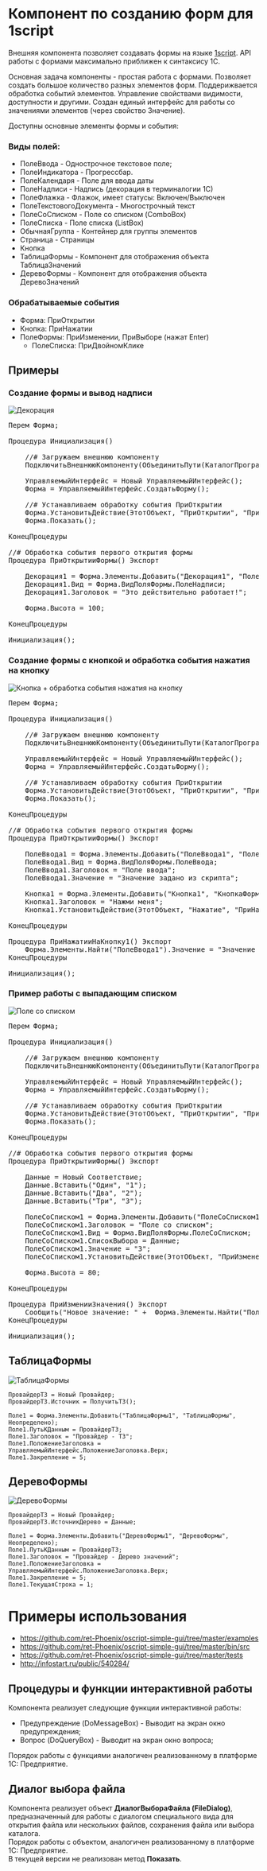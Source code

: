 # Компонент по созданию форм для 1script

Внешняя компонента позволяет создавать формы на языке [1script](http://oscript.io/). API работы с формами максимально приближен к синтаксису 1С.

Основная задача компоненты - простая работа с формами. Позволяет создать большое количество разных элементов форм. Поддерижвается обработка событий элементов. Управление свойствами видимости, доступности и другими. Создан единый интерфейс для работы со значениями элементов (через свойство Значение).

Доступны основные элементы формы и события:

### Виды полей:

- ПолеВвода - Однострочное текстовое поле;
- ПолеИндикатора - Прогрессбар.
- ПолеКалендаря - Поле для ввода даты
- ПолеНадписи - Надпись (декорация в терминалогии 1С)
- ПолеФлажка - Флажок, имеет статусы: Включен/Выключен
- ПолеТекстовогоДокумента - Многострочный текст
- ПолеСоСписком - Поле со списком (ComboBox)
- ПолеСписка - Поле списка (ListBox)
- ОбычнаяГруппа - Контейнер для группы элементов
- Страница -  Страницы
- Кнопка
- ТаблицаФормы - Компонент для отображения объекта ТаблицаЗначений
- ДеревоФормы - Компонент для отображения объекта ДеревоЗначений


### Обрабатываемые события

- Форма: ПриОткрытии
- Кнопка: ПриНажатии
- ПолеФормы: ПриИзменении, ПриВыборе (нажат Enter)
  - ПолеСписка: ПриДвойномКлике

## Примеры

### Создание формы и вывод надписи

<img src="https://raw.githubusercontent.com/ret-Phoenix/oscript-simple-gui/master/docs/example-decoration.png" alt="Декорация">

<pre>
Перем Форма;

Процедура Инициализация()

    //# Загружаем внешнюю компоненту
    ПодключитьВнешнююКомпоненту(ОбъединитьПути(КаталогПрограммы(), "oscript-simple-gui.dll"));

    УправляемыйИнтерфейс = Новый УправляемыйИнтерфейс();
    Форма = УправляемыйИнтерфейс.СоздатьФорму();

    //# Устанавливаем обработку события ПриОткрытии
    Форма.УстановитьДействие(ЭтотОбъект, "ПриОткрытии", "ПриОткрытииФормы");
    Форма.Показать();

КонецПроцедуры

//# Обработка события первого открытия формы
Процедура ПриОткрытииФормы() Экспорт
    
    Декорация1 = Форма.Элементы.Добавить("Декорация1", "ПолеФормы", Неопределено);
    Декорация1.Вид = Форма.ВидПоляФормы.ПолеНадписи;
    Декорация1.Заголовок = "Это действительно работает!";
    
    Форма.Высота = 100;

КонецПроцедуры

Инициализация();
</pre>

### Создание формы с кнопкой и обработка события нажатия на кнопку

<img src="https://raw.githubusercontent.com/ret-Phoenix/oscript-simple-gui/master/docs/example-button-n-edit.gif" alt="Кнопка + обработка события нажатия на кнопку">

<pre>
Перем Форма;

Процедура Инициализация()

    //# Загружаем внешнюю компоненту
    ПодключитьВнешнююКомпоненту(ОбъединитьПути(КаталогПрограммы(), "oscript-simple-gui.dll"));

    УправляемыйИнтерфейс = Новый УправляемыйИнтерфейс();
    Форма = УправляемыйИнтерфейс.СоздатьФорму();

    //# Устанавливаем обработку события ПриОткрытии
    Форма.УстановитьДействие(ЭтотОбъект, "ПриОткрытии", "ПриОткрытииФормы");
    Форма.Показать();

КонецПроцедуры

//# Обработка события первого открытия формы
Процедура ПриОткрытииФормы() Экспорт
    
    ПолеВвода1 = Форма.Элементы.Добавить("ПолеВвода1", "ПолеФормы", Неопределено);
    ПолеВвода1.Вид = Форма.ВидПоляФормы.ПолеВвода;
    ПолеВвода1.Заголовок = "Поле ввода";
    ПолеВвода1.Значение = "Значение задано из скрипта";

    Кнопка1 = Форма.Элементы.Добавить("Кнопка1", "КнопкаФормы", Неопределено);
    Кнопка1.Заголовок = "Нажми меня";
    Кнопка1.УстановитьДействие(ЭтотОбъект, "Нажатие", "ПриНажатииНаКнопку1");

КонецПроцедуры

Процедура ПриНажатииНаКнопку1() Экспорт
    Форма.Элементы.Найти("ПолеВвода1").Значение = "Значение после нажатия на кнопку";
КонецПроцедуры

Инициализация();
</pre>

### Пример работы с выпадающим списком

<img src="https://raw.githubusercontent.com/ret-Phoenix/oscript-simple-gui/master/docs/example-combobox-change-event.png" alt="Поле со списком">

<pre>
Перем Форма;

Процедура Инициализация()

    //# Загружаем внешнюю компоненту
    ПодключитьВнешнююКомпоненту(ОбъединитьПути(КаталогПрограммы(), "oscript-simple-gui.dll"));

    УправляемыйИнтерфейс = Новый УправляемыйИнтерфейс();
    Форма = УправляемыйИнтерфейс.СоздатьФорму();

    //# Устанавливаем обработку события ПриОткрытии
    Форма.УстановитьДействие(ЭтотОбъект, "ПриОткрытии", "ПриОткрытииФормы");
    Форма.Показать();

КонецПроцедуры

//# Обработка события первого открытия формы
Процедура ПриОткрытииФормы() Экспорт
    
    Данные = Новый Соответствие;
    Данные.Вставить("Один", "1");
    Данные.Вставить("Два", "2");
    Данные.Вставить("Три", "3");

    ПолеСоСписком1 = Форма.Элементы.Добавить("ПолеСоСписком1", "ПолеФормы", Неопределено);
    ПолеСоСписком1.Заголовок = "Поле со списком";
    ПолеСоСписком1.Вид = Форма.ВидПоляФормы.ПолеСоСписком;
    ПолеСоСписком1.СписокВыбора = Данные;
    ПолеСоСписком1.Значение = "3";
    ПолеСоСписком1.УстановитьДействие(ЭтотОбъект, "ПриИзменении", "ПриИзменииЗначения");

    Форма.Высота = 80;

КонецПроцедуры

Процедура ПриИзменииЗначения() Экспорт
    Сообщить("Новое значение: " +  Форма.Элементы.Найти("ПолеСоСписком1").Значение);
КонецПроцедуры

Инициализация();
</pre>

## ТаблицаФормы

<img src="https://raw.githubusercontent.com/ret-Phoenix/oscript-simple-gui/master/docs/example-form-table.png" alt="ТаблицаФормы">


    ПровайдерТЗ = Новый Провайдер;
    ПровайдерТЗ.Источник = ПолучитьТЗ();
    
    Поле1 = Форма.Элементы.Добавить("ТаблицаФормы1", "ТаблицаФормы", Неопределено);
    Поле1.ПутьКДанным = ПровайдерТЗ;
    Поле1.Заголовок = "Провайдер - ТЗ";
    Поле1.ПоложениеЗаголовка = УправляемыйИнтерфейс.ПоложениеЗаголовка.Верх;
    Поле1.Закрепление = 5;

## ДеревоФормы

<img src="https://raw.githubusercontent.com/ret-Phoenix/oscript-simple-gui/master/docs/example-form-tree.png" alt="ДеревоФормы">


    ПровайдерТЗ = Новый Провайдер;
    ПровайдерТЗ.ИсточникДерево = Данные;
    
    Поле1 = Форма.Элементы.Добавить("ДеревоФормы1", "ДеревоФормы", Неопределено);
    Поле1.ПутьКДанным = ПровайдерТЗ;
    Поле1.Заголовок = "Провайдер - Дерево значений";
    Поле1.ПоложениеЗаголовка = УправляемыйИнтерфейс.ПоложениеЗаголовка.Верх;
    Поле1.Закрепление = 5;
    Поле1.ТекущаяСтрока = 1;


# Примеры использования
- https://github.com/ret-Phoenix/oscript-simple-gui/tree/master/examples
- https://github.com/ret-Phoenix/oscript-simple-gui/tree/master/bin/src
- https://github.com/ret-Phoenix/oscript-simple-gui/tree/master/tests
- http://infostart.ru/public/540284/

## Процедуры и функции интерактивной работы   

Компонента реализует следующие функции интерактивной работы:   

- Предупреждение (DoMessageBox) - Выводит на экран окно предупреждения;
- Вопрос (DoQueryBox) - Выводит на экран окно вопроса;

Порядок работы с функциями аналогичен реализованному в платформе 1С: Предприятие.   

## Диалог выбора файла   

Компонента реализует объект **ДиалогВыбораФайла (FileDialog)**, предназначенный для работы с диалогом специального вида для открытия файла или нескольких файлов, сохранения файла или выбора каталога.   
Порядок работы с объектом, аналогичен реализованному в платформе 1С: Предприятие.   
В текущей версии не реализован метод **Показать**.   


